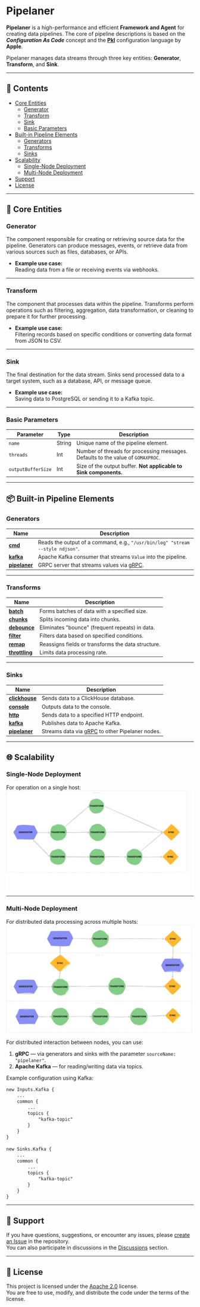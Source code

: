 
# **Pipelaner**

**Pipelaner** is a high-performance and efficient **Framework and Agent** for creating data pipelines. The core of pipeline descriptions is based on the **_Configuration As Code_** concept and the [**Pkl**](https://github.com/apple/pkl) configuration language by **Apple**.

Pipelaner manages data streams through three key entities: **Generator**, **Transform**, and **Sink**.

---

## 📖 **Contents**
- [Core Entities](#core-entities)
  - [Generator](#generator)
  - [Transform](#transform)
  - [Sink](#sink)
  - [Basic Parameters](#basic-parameters)
- [Built-in Pipeline Elements](#built-in-pipeline-elements)
  - [Generators](#generators)
  - [Transforms](#transforms)
  - [Sinks](#sinks)
- [Scalability](#scalability)
  - [Single-Node Deployment](#single-node-deployment)
  - [Multi-Node Deployment](#multi-node-deployment)
- [Support](#support)
- [License](#license)

---

## 📌 **Core Entities**

### **Generator**
The component responsible for creating or retrieving source data for the pipeline. Generators can produce messages, events, or retrieve data from various sources such as files, databases, or APIs.

- **Example use case:**  
  Reading data from a file or receiving events via webhooks.

---

### **Transform**
The component that processes data within the pipeline. Transforms perform operations such as filtering, aggregation, data transformation, or cleaning to prepare it for further processing.

- **Example use case:**  
  Filtering records based on specific conditions or converting data format from JSON to CSV.

---

### **Sink**
The final destination for the data stream. Sinks send processed data to a target system, such as a database, API, or message queue.

- **Example use case:**  
  Saving data to PostgreSQL or sending it to a Kafka topic.

---

### **Basic Parameters**
| **Parameter**         | **Type** | **Description**                                                                                  |
|-----------------------|---------|---------------------------------------------------------------------------------------------------|
| `name`               | String  | Unique name of the pipeline element.                                                             |
| `threads`            | Int     | Number of threads for processing messages. Defaults to the value of `GOMAXPROC`.                |
| `outputBufferSize`   | Int     | Size of the output buffer. **Not applicable to Sink components.**                                |

---

## 📦 **Built-in Pipeline Elements**

### **Generators**
| **Name**                                                                                 | **Description**                                                             |
|------------------------------------------------------------------------------------------|-----------------------------------------------------------------------------|
| [**cmd**](https://github.com/pipelane/pipelaner/tree/main/sources/generator/cmd)         | Reads the output of a command, e.g., `"/usr/bin/log" "stream --style ndjson"`. |
| [**kafka**](https://github.com/pipelane/pipelaner/tree/main/sources/generator/kafka)     | Apache Kafka consumer that streams `Value` into the pipeline.              |
| [**pipelaner**](https://github.com/pipelane/pipelaner/tree/main/sources/generator/pipelaner) | GRPC server that streams values via [gRPC](https://github.com/pipelane/pipelaner/tree/main/proto/service.proto). |

---

### **Transforms**
| **Name**                                                                                   | **Description**                                                            |
|--------------------------------------------------------------------------------------------|-----------------------------------------------------------------------------|
| [**batch**](https://github.com/pipelane/pipelaner/tree/main/sources/transform/batch)       | Forms batches of data with a specified size.                               |
| [**chunks**](https://github.com/pipelane/pipelaner/tree/main/sources/transform/chunks)     | Splits incoming data into chunks.                                          |
| [**debounce**](https://github.com/pipelane/pipelaner/tree/main/sources/transform/debounce) | Eliminates "bounce" (frequent repeats) in data.                            |
| [**filter**](https://github.com/pipelane/pipelaner/tree/main/sources/transform/filter)     | Filters data based on specified conditions.                                |
| [**remap**](https://github.com/pipelane/pipelaner/tree/main/sources/transform/remap)       | Reassigns fields or transforms the data structure.                         |
| [**throttling**](https://github.com/pipelane/pipelaner/tree/main/sources/transform/throttling) | Limits data processing rate.                                              |

---

### **Sinks**
| **Name**                                                                                   | **Description**                                                            |
|--------------------------------------------------------------------------------------------|-----------------------------------------------------------------------------|
| [**clickhouse**](https://github.com/pipelane/pipelaner/tree/main/sources/sink/clickhouse)  | Sends data to a ClickHouse database.                                       |
| [**console**](https://github.com/pipelane/pipelaner/tree/main/sources/sink/console)        | Outputs data to the console.                                               |
| [**http**](https://github.com/pipelane/pipelaner/tree/main/sources/sink/http)              | Sends data to a specified HTTP endpoint.                                   |
| [**kafka**](https://github.com/pipelane/pipelaner/tree/main/sources/sink/kafka)            | Publishes data to Apache Kafka.                                            |
| [**pipelaner**](https://github.com/pipelane/pipelaner/tree/main/sources/sink/pipelaner)    | Streams data via [gRPC](https://github.com/pipelane/pipelaner/tree/main/proto/service.proto) to other Pipelaner nodes.                            |

---

## 🌐 **Scalability**

### **Single-Node Deployment**
For operation on a single host:  
![Single Node](https://github.com/pipelane/pipelaner/blob/c8e232106e9acf8a1d8682d225e369f282f6523a/images/pipelaner-singlehost.png/?raw=true "Single Node Deployment")

---

### **Multi-Node Deployment**
For distributed data processing across multiple hosts:  
![Multi-Node](https://github.com/pipelane/pipelaner/blob/c8e232106e9acf8a1d8682d225e369f282f6523a/images/pipelaner-multihost.png/?raw=true "Multi-Node Deployment")

For distributed interaction between nodes, you can use:
1. **gRPC** — via generators and sinks with the parameter `sourceName: "pipelaner"`.
2. **Apache Kafka** — for reading/writing data via topics.

Example configuration using Kafka:
```pkl
new Inputs.Kafka {
    ...
    common {
        ...
        topics {
            "kafka-topic"
        }         
    }
}

new Sinks.Kafka {
    ...
    common {
        ...
        topics {
            "kafka-topic"
        }         
    }
}
```

---

## 🤝 **Support**

If you have questions, suggestions, or encounter any issues, please [create an Issue](https://github.com/pipelane/pipelaner/issues/new) in the repository.  
You can also participate in discussions in the [Discussions](https://github.com/pipelane/pipelaner/discussions) section.

---

## 📜 **License**

This project is licensed under the [Apache 2.0](https://github.com/pipelane/pipelaner/blob/main/LICENSE) license.  
You are free to use, modify, and distribute the code under the terms of the license.
